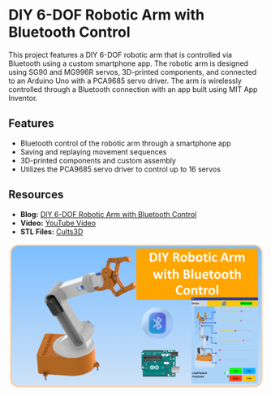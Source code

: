 # DIY 6-DOF Robotic Arm with Bluetooth Control

This project features a DIY 6-DOF robotic arm that is controlled via Bluetooth using a custom smartphone app. The robotic arm is designed using SG90 and MG996R servos, 3D-printed components, and connected to an Arduino Uno with a PCA9685 servo driver. The arm is wirelessly controlled through a Bluetooth connection with an app built using MIT App Inventor.

## Features
- Bluetooth control of the robotic arm through a smartphone app
- Saving and replaying movement sequences
- 3D-printed components and custom assembly
- Utilizes the PCA9685 servo driver to control up to 16 servos

## Resources
- **Blog:** [DIY 6-DOF Robotic Arm with Bluetooth Control](https://omartronics.com/diy-6-dof-robotic-arm-with-bluetooth-control-design-build-and-program/)
- **Video:** [YouTube Video](https://youtu.be/op7UYowvfX0)
- **STL Files:** [Cults3D](https://cults3d.com/:2252167)

![Project Thumbnail](TN_Eng.png)
